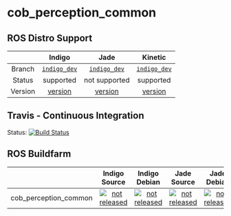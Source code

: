 cob_perception_common
===========

## ROS Distro Support

|         | Indigo | Jade | Kinetic |
|:-------:|:------:|:----:|:-------:|
| Branch  | [`indigo_dev`](https://github.com/ipa320/cob_perception_common/tree/indigo_dev) | [`indigo_dev`](https://github.com/ipa320/cob_perception_common/tree/indigo_dev) | [`indigo_dev`](https://github.com/ipa320/cob_perception_common/tree/indigo_dev) |
| Status  |  supported | not supported |  supported |
| Version | [version](http://repositories.ros.org/status_page/ros_indigo_default.html?q=cob_perception_common) | [version](http://repositories.ros.org/status_page/ros_jade_default.html?q=cob_perception_common) | [version](http://repositories.ros.org/status_page/ros_kinetic_default.html?q=cob_perception_common) |

## Travis - Continuous Integration

Status: [![Build Status](https://travis-ci.org/ipa320/cob_perception_common.svg?branch=indigo_dev)](https://travis-ci.org/ipa320/cob_perception_common)

## ROS Buildfarm

|         | Indigo Source | Indigo Debian | Jade Source | Jade Debian |  Kinetic Source  |  Kinetic Debian |
|:-------:|:-------------------:|:-------------------:|:-------------------:|:-------------------:|:-------------------:|:-------------------:|
| cob_perception_common | [![not released](http://build.ros.org/buildStatus/icon?job=Isrc_uT__cob_perception_common__ubuntu_trusty__source)](http://build.ros.org/view/Isrc_uT/job/Isrc_uT__cob_perception_common__ubuntu_trusty__source/) | [![not released](http://build.ros.org/buildStatus/icon?job=Ibin_uT64__cob_perception_common__ubuntu_trusty_amd64__binary)](http://build.ros.org/view/Ibin_uT64/job/Ibin_uT64__cob_perception_common__ubuntu_trusty_amd64__binary/) | [![not released](http://build.ros.org/buildStatus/icon?job=Jsrc_uT__cob_perception_common__ubuntu_trusty__source)](http://build.ros.org/view/Jsrc_uT/job/Jsrc_uT__cob_perception_common__ubuntu_trusty__source/) | [![not released](http://build.ros.org/buildStatus/icon?job=Jbin_uT64__cob_perception_common__ubuntu_trusty_amd64__binary)](http://build.ros.org/view/Jbin_uT64/job/Jbin_uT64__cob_perception_common__ubuntu_trusty_amd64__binary/) | [![not released](http://build.ros.org/buildStatus/icon?job=Ksrc_uX__cob_perception_common__ubuntu_xenial__source)](http://build.ros.org/view/Ksrc_uX/job/Ksrc_uX__cob_perception_common__ubuntu_xenial__source/) | [![not released](http://build.ros.org/buildStatus/icon?job=Kbin_uX64__cob_perception_common__ubuntu_xenial_amd64__binary)](http://build.ros.org/view/Kbin_uX64/job/Kbin_uX64__cob_perception_common__ubuntu_xenial_amd64__binary/) |
